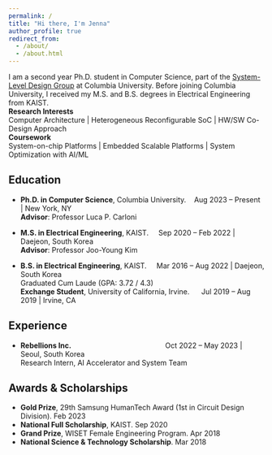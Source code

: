 ```yaml
---
permalink: /
title: "Hi there, I'm Jenna"
author_profile: true
redirect_from: 
  - /about/
  - /about.html
---
```


I am a second year Ph.D. student in Computer Science, part of the [System-Level Design Group](https://sld.cs.columbia.edu/) at Columbia University. Before joining Columbia University, I received my M.S. and B.S. degrees in Electrical Engineering from KAIST. <br>
**Research Interests**<br>
Computer Architecture | Heterogeneous Reconfigurable SoC | HW/SW Co-Design Approach
<br>
**Coursework** <br>
System-on-chip Platforms | Embedded Scalable Platforms | System Optimization with AI/ML



## Education

- **Ph.D. in Computer Science**, Columbia University.&nbsp;&nbsp;&nbsp; Aug 2023 – Present | New York, NY  
**Advisor**: Professor Luca P. Carloni

- **M.S. in Electrical Engineering**, KAIST.&nbsp;&nbsp;&nbsp;&nbsp;  Sep 2020 – Feb 2022 | Daejeon, South Korea  
**Advisor**: Professor Joo-Young Kim

- **B.S. in Electrical Engineering**, KAIST.&nbsp;&nbsp;&nbsp;&nbsp; Mar 2016 – Aug 2022 | Daejeon, South Korea  
Graduated Cum Laude (GPA: 3.72 / 4.3) <br>
**Exchange Student**, University of California, Irvine.&nbsp;&nbsp;&nbsp;&nbsp;&nbsp;  Jul 2019 – Aug 2019 | Irvine, CA


## Experience
- **Rebellions Inc.**&nbsp;&nbsp;&nbsp;&nbsp;&nbsp;&nbsp;&nbsp;&nbsp;&nbsp;&nbsp;&nbsp;&nbsp;&nbsp;&nbsp;&nbsp;&nbsp;&nbsp;&nbsp;&nbsp;&nbsp;&nbsp;&nbsp;&nbsp;&nbsp;&nbsp;&nbsp;&nbsp;&nbsp;&nbsp;&nbsp;&nbsp;&nbsp;&nbsp;&nbsp;&nbsp;&nbsp;&nbsp;&nbsp;&nbsp;&nbsp;&nbsp;&nbsp;&nbsp;&nbsp;&nbsp;&nbsp;   Oct 2022 – May 2023 | Seoul, South Korea  
Research Intern, AI Accelerator and System Team

## Awards & Scholarships

- **Gold Prize**, 29th Samsung HumanTech Award (1st in Circuit Design Division). Feb 2023
- **National Full Scholarship**, KAIST. Sep 2020  
- **Grand Prize**, WISET Female Engineering Program. Apr 2018  
- **National Science & Technology Scholarship**. Mar 2018
